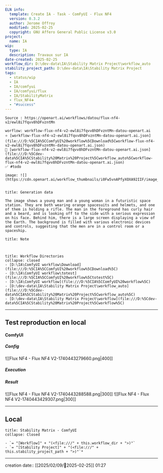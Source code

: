```yaml
---
ELN info:
  template: Create IA - Task - ComFyUI - Flux NF4
  version: 0.3.2
  author: Jerome Offroy
  modified: 2025-02-25
  copyright: GNU Affero General Public License v3.0
project:
  name: IA
wip:
  type: IA
  description: Travaux sur IA
date-created: 2025-02-25
workflow_dir: D:\dev-data\IA\Stability Matrix Project\workflow_auto
stability_project_path: D:\dev-data\IA\Stability Matrix Project
tags:
  - status/wip
  - IA
  - IA/comfyui
  - IA/comfyui/flux
  - IA/StabilityMatrix
  - flux_NF4➕
  - "#success"
---
```

```ad-tip
Source : https://openart.ai/workflows/datou/flux-nf4-v2/ewl8i7fqvv8hDFvzntMn

worflow: workflow-flux-nf4-v2-ewl8i7fqvv8hDFvzntMn-datou-openart.ai
⭐ [workflow-flux-nf4-v2-ewl8i7fqvv8hDFvzntMn-datou-openart.ai.json](file:///D:%5CIA%5CComfyUI%20workflow%5CDownload%5Cworkflow-flux-nf4-v2-ewl8i7fqvv8hDFvzntMn-datou-openart.ai.json)
🚧 [workflow-flux-nf4-v2-ewl8i7fqvv8hDFvzntMn-datou-openart.ai.json](file:///D:%5Cdev-data%5CIA%5CStability%20Matrix%20Project%5Cworkflow_auto%5Cworkflow-flux-nf4-v2-ewl8i7fqvv8hDFvzntMn-datou-openart.ai.json)
✅ #todo

image: ![](https://cdn.openart.ai/workflow_thumbnails/i0Fw5vnAPfyXOXA92IIF/image_O8UPcs2W_1723880341291_raw.jpg)


```

````ad-quote
title: Generation data

The image shows a young man and a young woman in a futuristic space station. They are both wearing orange spacesuits and helmets, and one of them is holding a rifle. The man in the foreground has curly hair and a beard, and is looking off to the side with a serious expression on his face. Behind him, there is a large screen displaying a view of the Earth. The background is filled with various electronic devices and controls, suggesting that the men are in a control room or a spaceship.

````

```ad-note
title: Note



```
```ad-info
title: Workflow Directories
collapse: closed
- [D:\IA\ComfyUI workflow\Download](file:///D:%5CIA%5CComfyUI%20workflow%5CDownload%5C)
- [D:\IA\ComfyUI workflow\totest](file:///D:%5CIA%5CComfyUI%20workflow%5Ctotest%5C)
- [D:\IA\ComfyUI workflow](file:///D:%5CIA%5CComfyUI%20workflow%5C)
- [D:\dev-data\IA\Stability Matrix Project\workflow_auto](file:///D:%5Cdev-data%5CIA%5CStability%20Matrix%20Project%5Cworkflow_auto%5C)
- [D:\dev-data\IA\Stability Matrix Project\workflow](file:///D:%5Cdev-data%5CIA%5CStability%20Matrix%20Project%5Cworkflow%5C)
```


---

## Test reproduction en local

#### ComfyUI
##### Config

![[Flux NF4 - Flux NF4 V2-1740443279660.png|400]]

##### Execution
##### Result
![[Flux NF4 - Flux NF4 V2-1740443288588.png|300]]  ![[Flux NF4 - Flux NF4 V2-1740443429307.png|300]]



---
## Local

```ad-tip
title: Stability Matrix - ComfyUI
collapse: Closed

- `= "[Workflow]" + "(<file:///" + this.workflow_dir + ">)"`
- `= "[Stability Project]" + "(<file:///" + this.stability_project_path + ">)"`*
```

---
creation date:: [[2025/02/09/📒2025-02-25]]  01:27


